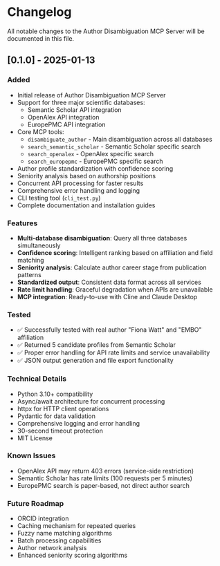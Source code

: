 # Changelog

All notable changes to the Author Disambiguation MCP Server will be documented in this file.

## [0.1.0] - 2025-01-13

### Added
- Initial release of Author Disambiguation MCP Server
- Support for three major scientific databases:
  - Semantic Scholar API integration
  - OpenAlex API integration  
  - EuropePMC API integration
- Core MCP tools:
  - `disambiguate_author` - Main disambiguation across all databases
  - `search_semantic_scholar` - Semantic Scholar specific search
  - `search_openalex` - OpenAlex specific search
  - `search_europepmc` - EuropePMC specific search
- Author profile standardization with confidence scoring
- Seniority analysis based on authorship positions
- Concurrent API processing for faster results
- Comprehensive error handling and logging
- CLI testing tool (`cli_test.py`)
- Complete documentation and installation guides

### Features
- **Multi-database disambiguation**: Query all three databases simultaneously
- **Confidence scoring**: Intelligent ranking based on affiliation and field matching
- **Seniority analysis**: Calculate author career stage from publication patterns
- **Standardized output**: Consistent data format across all services
- **Rate limit handling**: Graceful degradation when APIs are unavailable
- **MCP integration**: Ready-to-use with Cline and Claude Desktop

### Tested
- ✅ Successfully tested with real author "Fiona Watt" and "EMBO" affiliation
- ✅ Returned 5 candidate profiles from Semantic Scholar
- ✅ Proper error handling for API rate limits and service unavailability
- ✅ JSON output generation and file export functionality

### Technical Details
- Python 3.10+ compatibility
- Async/await architecture for concurrent processing
- httpx for HTTP client operations
- Pydantic for data validation
- Comprehensive logging and error handling
- 30-second timeout protection
- MIT License

### Known Issues
- OpenAlex API may return 403 errors (service-side restriction)
- Semantic Scholar has rate limits (100 requests per 5 minutes)
- EuropePMC search is paper-based, not direct author search

### Future Roadmap
- ORCID integration
- Caching mechanism for repeated queries
- Fuzzy name matching algorithms
- Batch processing capabilities
- Author network analysis
- Enhanced seniority scoring algorithms
